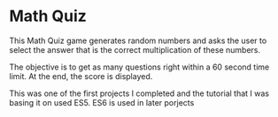 # Math Quiz
This Math Quiz game generates random numbers and asks the user to select the answer that is the correct multiplication of these numbers.

The objective is to get as many questions right within a 60 second time limit. At the end, the score is displayed. 

This was one of the first projects I completed and the tutorial that I was basing it on used ES5. ES6 is used in later porjects 
